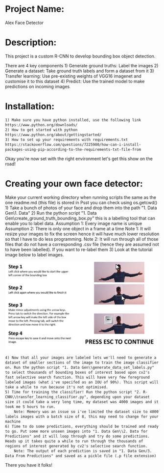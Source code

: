 # Project Name: #
Alex Face Detector

# Description: #
This project is a custom R-CNN to develop bounding box object detection.

There are 4 key components
    1) Generate ground truths: Label the images
    2) Generate a dataset: Take ground truth labels and form a dataset from it
    3) Transfer learning: Use pre-existing weights of VGG16 imagenet and customise it to this dataset
    4) Predict: Use the trained model to make predictions on incoming images

# Installation: #
    1) Make sure you have python installed, use the following link https://www.python.org/downloads/
    2) How to get started with python https://www.python.org/about/gettingstarted/
    3) How to set up your requirements with requirements.txt https://stackoverflow.com/questions/7225900/how-can-i-install-packages-using-pip-according-to-the-requirements-txt-file-from
    
Okay you're now set with the right environment let's get this show on the road!

# Creating your own face detector: #
Make your current working directory when running scripts the same as the one readme.md (this file) is stored in
Psst you can check using os.getcwd()
    1) Take a bunch of photos of your face and drop them into the path "1. Data Gen\1. Data"
    2) Run the python script "1. Data Gen\create_ground_truth_bounding_box.py" this is a labelling tool that can enable you to label data.
        Assumption 1: Every image name is unique
        Assumption 2: There is only one object in a frame at a time
        Note 1: It will resize your images to fix the screen hence it will have much lower resolution so that I have to do less programming. 
        Note 2: It will run through all of those files that do not have a corresponding .csv file (hence they are assumed not to have been labelled). If you want to re-label them
    3) Look at the tutorial image below to label images.

![Tutorial Image](https://github.com/alexshellabear/Face-Detection-RCNN/blob/master/1.%20Data%20Gen/Ground%20Truth%20Tutorial.png)

    4) Now that all your images are labeled lets we'll need to generate a dataset of smaller sections of the image to train the image classifier on. Run the python script "1. Data Gen\\generate_data_set_labels.py" to select thousands of bounding boxes of interest based upon cv2's fast selective search function. This will have very few foreground labeled images (what i've specifed as an IOU of 90%). This script will take a while to run because it's not optimised.
    5) Time for training the classifier! Run the python script "2. R-CNN\\transfer_learning_classifier.py", depending upon your dataset size it could take a very long time, my dataset was 4000 images and it took me 5 hours to run. 
        Note: Memory was an issue so i've limited the dataset size to 4000 labels images with a batch size of 8, this may need to change for your machine
    6) Time to do some predictions, everything should be trained and ready to go. Put some more unseen images into "1. Data Gen\\2. Data for Predictions" and it will loop through and try do some predictions. Heads up it takes quite a while to run through the thousands of regions of interest generated by cv2's selective search function. 
        Note: The output of each prediction is saved in "1. Data Gen/3. Data From Predictions" and saved as a pickle file (.p file extension)

There you have it folks! 


